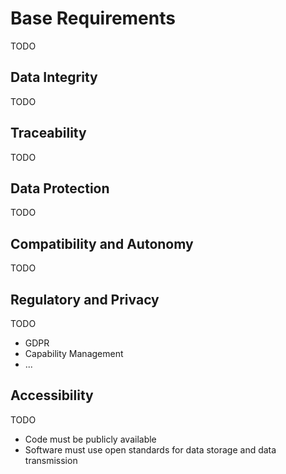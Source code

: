 # Base Requirements

TODO


## Data Integrity

TODO


## Traceability

TODO


## Data Protection

TODO


## Compatibility and Autonomy

TODO


## Regulatory and Privacy

TODO

- GDPR
- Capability Management
- ...


## Accessibility

TODO

- Code must be publicly available
- Software must use open standards for data storage and data transmission
